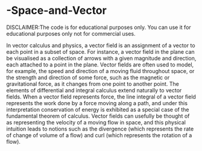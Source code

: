 # -Space-and-Vector
DISCLAIMER:The code is for educational purposes only. You can use it for educational purposes only not for commercial uses.

In vector calculus and physics, a vector field is an assignment of a vector to each point in a subset of space. For instance, a vector field in the plane can be visualised as a collection of arrows with a given magnitude and direction, each attached to a point in the plane. Vector fields are often used to model, for example, the speed and direction of a moving fluid throughout space, or the strength and direction of some force, such as the magnetic or gravitational force, as it changes from one point to another point. The elements of differential and integral calculus extend naturally to vector fields. When a vector field represents force, the line integral of a vector field represents the work done by a force moving along a path, and under this interpretation conservation of energy is exhibited as a special case of the fundamental theorem of calculus. Vector fields can usefully be thought of as representing the velocity of a moving flow in space, and this physical intuition leads to notions such as the divergence (which represents the rate of change of volume of a flow) and curl (which represents the rotation of a flow).
